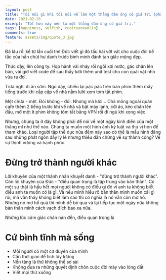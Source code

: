 ```yaml
---
layout: post
title: "Tôi nói gì khi tôi nói về làm một thằng đàn ông có giá trị (phần 2) - Bình tĩnh sống."
date: 2021-02-28
excerpt: "Tốt hơn mày nên là một thằng đàn ông có giá trị."
tags: [happiness, selfish, cuoituanxaolin]
comments: true
feature: assets/img/quote_3.jpg
---
```


Đã lâu rồi kể từ lần cuối tml Đức viết gì đó tấu hài vớt vát cho cuộc đời bế tắc của hắn chút hư danh trước bình minh đánh tan giấc mộng đẹp.

Thức dậy, lên công ty. Họp hành vài nháy rồi ngồi xơi nước, gác chân lên bàn, vài giờ viết code để sau thấy lười thêm unit test cho con quái vật nhỏ vừa ra đời.

Trưa nghỉ đi ăn sớm. Ngủ dậy, chiều lại pặc pặc trên bàn phím thêm mấy tiếng trước khi cắp cặp về nhà nằm lười xem tóm tắt phim.

Mệt chưa - mệt. Đói không - đói. Nhưng mà lười...
Chà mông ngoài quán cafe thêm 2 tiếng trước khi về nhà và bật máy lạnh, cởi áo, kéo chăn lên đầu, mở một ít phim không tóm tắt bằng VPN rồi đi ngủ khi xong việc.

Nhưng, chúng ta ở đây không phải để nói về một ngày kinh điển của một thằng ml như thế nào. Chúng ta muốn một hình ảnh kỹ luật và thú vị hơn để tham khảo. Loại người tập thể dục nữa đêm này sao có thể là mẫu hình đằng sau những phát ngôn đầy lý lẽ nhưng thiếu dẫn chứng về sự thành công? Về sự thịnh vượng và hạnh phúc.

# Đừng trở thành người khác 

Lời khuyên của một thánh nhân khuyết danh - "đừng trở thành người khác".
Còn lời khuyên của Đức - "điều quan trọng là tập trung vào bản thân". 
Có một sự thật là hầu hết mọi người không có điều gì đó vì anh ta không biết điều anh ta muốn có là gì.
Và nếu mình hiểu rõ bản thân mình muốn cái gì rồi, mà vẫn thấy không biết làm sao thì có nghĩa là nó vẫn còn mơ hồ.
Nhưng nó mơ hồ quá thì mình dễ bỏ qua và lại tiếp tục một ngày nữa không bản thân mình cách vạch đích bao xa nữa.

Những lúc cảm giác chán nản đến, điều quan trọng là 

# Cứ bình tĩnh mà sống

- Mỗi người có một cơ duyên của mình
- Cần thời gian để tích lũy lượng
- Nền tàng là thứ không thể sơ sài
- Không đưa ra những quyết định chôn cuộc đời mày vào lòng đất
- Viết mọi thứ xuống




